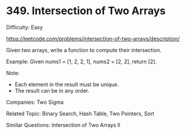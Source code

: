 # 349. Intersection of Two Arrays

Difficulty: Easy

https://leetcode.com/problems/intersection-of-two-arrays/description/

Given two arrays, write a function to compute their intersection.

Example:
Given nums1 = [1, 2, 2, 1], nums2 = [2, 2], return [2].

Note:
* Each element in the result must be unique.
* The result can be in any order.

Companies: Two Sigma

Related Topic: Binary Search, Hash Table, Two Pointers, Sort

Similar Questions: Intersection of Two Arrays II
